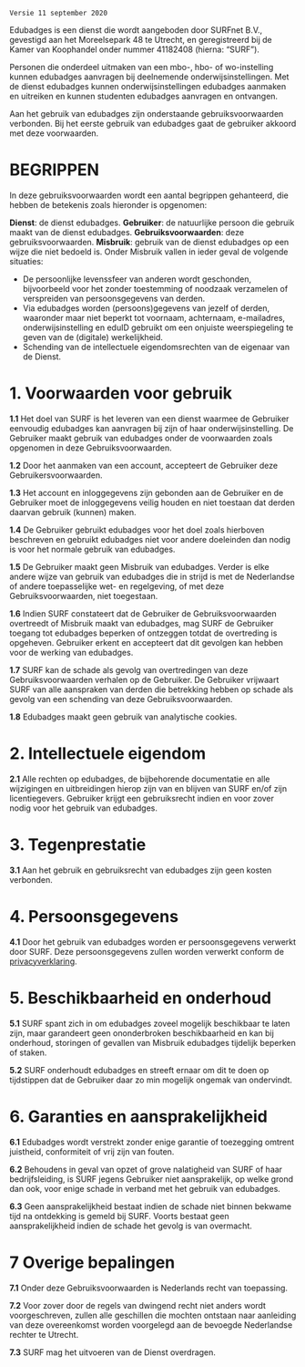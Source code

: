 `Versie 11 september 2020`

Edubadges is een dienst die wordt aangeboden door SURFnet B.V., gevestigd aan het Moreelsepark 48 te Utrecht, en geregistreerd bij de Kamer van Koophandel onder nummer 41182408 (hierna: “SURF”).

Personen die onderdeel uitmaken van een mbo-, hbo- of wo-instelling kunnen edubadges aanvragen bij deelnemende onderwijsinstellingen. Met de dienst edubadges kunnen onderwijsinstellingen edubadges aanmaken en uitreiken en kunnen studenten edubadges aanvragen en ontvangen.

Aan het gebruik van edubadges zijn onderstaande gebruiksvoorwaarden verbonden. Bij het eerste gebruik van edubadges gaat de gebruiker akkoord met deze voorwaarden.

# BEGRIPPEN
In deze gebruiksvoorwaarden wordt een aantal begrippen gehanteerd, die hebben de betekenis zoals hieronder is opgenomen:

**Dienst**: de dienst edubadges.
**Gebruiker**: de natuurlijke persoon die gebruik maakt van de dienst edubadges.
**Gebruiksvoorwaarden**: deze gebruiksvoorwaarden.
**Misbruik**: gebruik van de dienst edubadges op een wijze die niet bedoeld is. Onder Misbruik vallen in ieder geval de volgende situaties:

* De persoonlijke levenssfeer van anderen wordt geschonden, bijvoorbeeld voor het zonder toestemming of noodzaak verzamelen of verspreiden van persoonsgegevens van derden.
* Via edubadges worden (persoons)gegevens van jezelf of derden, waaronder maar niet beperkt tot voornaam, achternaam, e-mailadres, onderwijsinstelling en eduID gebruikt om een onjuiste weerspiegeling te geven van de (digitale) werkelijkheid.
* Schending van de intellectuele eigendomsrechten van de eigenaar van de Dienst.

# 1. Voorwaarden voor gebruik
**1.1** Het doel van SURF is het leveren van een dienst waarmee de Gebruiker eenvoudig edubadges kan aanvragen bij zijn of haar onderwijsinstelling. De Gebruiker maakt gebruik van edubadges onder de voorwaarden zoals opgenomen in deze Gebruiksvoorwaarden.

**1.2** Door het aanmaken van een account, accepteert de Gebruiker deze Gebruikersvoorwaarden.

**1.3** Het account en inloggegevens zijn gebonden aan de Gebruiker en de Gebruiker moet de inloggegevens veilig houden en niet toestaan dat derden daarvan gebruik (kunnen) maken.

**1.4** De Gebruiker gebruikt edubadges voor het doel zoals hierboven beschreven en gebruikt edubadges niet voor andere doeleinden dan nodig is voor het normale gebruik van edubadges.

**1.5** De Gebruiker maakt geen Misbruik van edubadges. Verder is elke andere wijze van gebruik van edubadges die in strijd is met de Nederlandse of andere toepasselijke wet- en regelgeving, of met deze Gebruiksvoorwaarden, niet toegestaan.

**1.6** Indien SURF constateert dat de Gebruiker de Gebruiksvoorwaarden overtreedt of Misbruik maakt van edubadges, mag SURF de Gebruiker toegang tot edubadges beperken of ontzeggen totdat de overtreding is opgeheven. Gebruiker erkent en accepteert dat dit gevolgen kan hebben voor de werking van edubadges.

**1.7** SURF kan de schade als gevolg van overtredingen van deze Gebruiksvoorwaarden verhalen op de Gebruiker. De Gebruiker vrijwaart SURF van alle aanspraken van derden die betrekking hebben op schade als gevolg van een schending van deze Gebruiksvoorwaarden.

**1.8** Edubadges maakt geen gebruik van analytische cookies.

# 2. Intellectuele eigendom
**2.1** Alle rechten op edubadges, de bijbehorende documentatie en alle wijzigingen en uitbreidingen hierop zijn van en blijven van SURF en/of zijn licentiegevers. Gebruiker krijgt een gebruiksrecht indien en voor zover nodig voor het gebruik van edubadges.

# 3. Tegenprestatie
**3.1** Aan het gebruik en gebruiksrecht van edubadges zijn geen kosten verbonden.

# 4. Persoonsgegevens
**4.1** Door het gebruik van edubadges worden er persoonsgegevens verwerkt door SURF. Deze persoonsgegevens zullen worden verwerkt conform de [privacyverklaring](https://edubadges.nl/privacy).

# 5. Beschikbaarheid en onderhoud
**5.1** SURF spant zich in om edubadges zoveel mogelijk beschikbaar te laten zijn, maar garandeert geen ononderbroken beschikbaarheid en kan bij onderhoud, storingen of gevallen van Misbruik edubadges tijdelijk beperken of staken.

**5.2** SURF onderhoudt edubadges en streeft ernaar om dit te doen op tijdstippen dat de Gebruiker daar zo min mogelijk ongemak van ondervindt.

# 6. Garanties en aansprakelijkheid
**6.1** Edubadges wordt verstrekt zonder enige garantie of toezegging omtrent juistheid, conformiteit of vrij zijn van fouten.

**6.2** Behoudens in geval van opzet of grove nalatigheid van SURF of haar bedrijfsleiding, is SURF jegens Gebruiker niet aansprakelijk, op welke grond dan ook, voor enige schade in verband met het gebruik van edubadges.

**6.3** Geen aansprakelijkheid bestaat indien de schade niet binnen bekwame tijd na ontdekking is gemeld bij SURF. Voorts bestaat geen aansprakelijkheid indien de schade het gevolg is van overmacht.

# 7 Overige bepalingen
**7.1** Onder deze Gebruiksvoorwaarden is Nederlands recht van toepassing.

**7.2** Voor zover door de regels van dwingend recht niet anders wordt voorgeschreven, zullen alle geschillen die mochten ontstaan naar aanleiding van deze overeenkomst worden voorgelegd aan de bevoegde Nederlandse rechter te Utrecht.

**7.3** SURF mag het uitvoeren van de Dienst overdragen.

